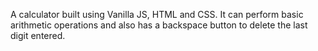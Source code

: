 A calculator built using Vanilla JS, HTML and CSS. It can perform basic arithmetic operations and also has a backspace button to delete the last digit entered.